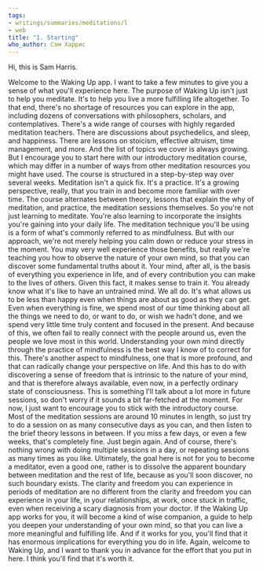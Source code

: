 ```yaml
---
tags:
- writings/summaries/meditations/l
- web
title: "1. Starting"
who_author: Сэм Харрис
---
```


Hi, this is Sam Harris. 

Welcome to the Waking Up app. I want to take a few minutes to give you a sense of what you'll experience here. The purpose of Waking Up isn't just to help you meditate. It's to help you live a more fulfilling life altogether. To that end, there's no shortage of resources you can explore in the app, including dozens of conversations with philosophers, scholars, and contemplatives. There's a wide range of courses with highly regarded meditation teachers. There are discussions about psychedelics, and sleep, and happiness. There are lessons on stoicism, effective altruism, time management, and more. And the list of topics we cover is always growing. But I encourage you to start here with our introductory meditation course, which may differ in a number of ways from other meditation resources you might have used. The course is structured in a step-by-step way over several weeks. Meditation isn't a quick fix. It's a practice. It's a growing perspective, really, that you train in and become more familiar with over time. The course alternates between theory, lessons that explain the why of meditation, and practice, the meditation sessions themselves. So you're not just learning to meditate. You're also learning to incorporate the insights you're gaining into your daily life. The meditation technique you'll be using is a form of what's commonly referred to as mindfulness. But with our approach, we're not merely helping you calm down or reduce your stress in the moment. You may very well experience those benefits, but really we're teaching you how to observe the nature of your own mind, so that you can discover some fundamental truths about it. Your mind, after all, is the basis of everything you experience in life, and of every contribution you can make to the lives of others. Given this fact, it makes sense to train it. You already know what it's like to have an untrained mind. We all do. It's what allows us to be less than happy even when things are about as good as they can get. Even when everything is fine, we spend most of our time thinking about all the things we need to do, or want to do, or wish we hadn't done, and we spend very little time truly content and focused in the present. And because of this, we often fail to really connect with the people around us, even the people we love most in this world. Understanding your own mind directly through the practice of mindfulness is the best way I know of to correct for this. There's another aspect to mindfulness, one that is more profound, and that can radically change your perspective on life. And this has to do with discovering a sense of freedom that is intrinsic to the nature of your mind, and that is therefore always available, even now, in a perfectly ordinary state of consciousness. This is something I'll talk about a lot more in future sessions, so don't worry if it sounds a bit far-fetched at the moment. For now, I just want to encourage you to stick with the introductory course. Most of the meditation sessions are around 10 minutes in length, so just try to do a session on as many consecutive days as you can, and then listen to the brief theory lessons in between. If you miss a few days, or even a few weeks, that's completely fine. Just begin again. And of course, there's nothing wrong with doing multiple sessions in a day, or repeating sessions as many times as you like. Ultimately, the goal here is not for you to become a meditator, even a good one, rather is to dissolve the apparent boundary between meditation and the rest of life, because as you'll soon discover, no such boundary exists. The clarity and freedom you can experience in periods of meditation are no different from the clarity and freedom you can experience in your life, in your relationships, at work, once stuck in traffic, even when receiving a scary diagnosis from your doctor. If the Waking Up app works for you, it will become a kind of wise companion, a guide to help you deepen your understanding of your own mind, so that you can live a more meaningful and fulfilling life. And if it works for you, you'll find that it has enormous implications for everything you do in life. Again, welcome to Waking Up, and I want to thank you in advance for the effort that you put in here. I think you'll find that it's worth it.